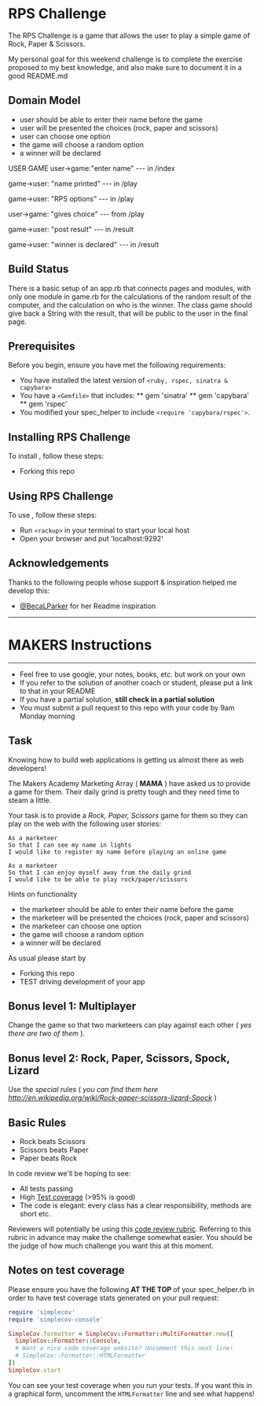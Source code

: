 # RPS Challenge

The RPS Challenge is a game that allows the user to play a simple game of Rock, Paper & Scissors.

My personal goal for this weekend challenge is to complete the exercise proposed to my best knowledge, and also make sure to document it in a good README.md

## Domain Model

- user should be able to enter their name before the game
- user will be presented the choices (rock, paper and scissors)
- user can choose one option
- the game will choose a random option
- a winner will be declared

USER                      GAME
user->game:"enter name" --- in /index

game->user: "name printed" --- in /play

game->user: "RPS options" --- in /play

user->game: "gives choice" --- from /play

game->user: "post result" --- in /result

game->user: "winner is declared"  --- in /result


## Build Status

There is a basic setup of an app.rb that connects pages and modules, with only one module in game.rb for the calculations of the random result of the computer, and the calculation on who is the winner.
The class game should give back a String with the result, that will be public to the user in the final page.


## Prerequisites

Before you begin, ensure you have met the following requirements:

- You have installed the latest version of `<ruby, rspec, sinatra & capybara>`
- You have a `<Gemfile>` that includes:
  ** gem 'sinatra'
  ** gem 'capybara'
  ** gem 'rspec'
- You modified your spec_helper to include `<require 'capybara/rspec'>`.

## Installing RPS Challenge

To install <RPS Challenge>, follow these steps:

- Forking this repo

## Using RPS Challenge

To use <rps-challenge>, follow these steps:

- Run `<rackup>` in your terminal to start your local host
- Open your browser and put 'localhost:9292'

## Acknowledgements

Thanks to the following people whose support & inspiration helped me develop this:

- [@BecaLParker](https://github.com/BecaLParker) for her Readme inspiration 

---

# MAKERS Instructions

---

- Feel free to use google, your notes, books, etc. but work on your own
- If you refer to the solution of another coach or student, please put a link to that in your README
- If you have a partial solution, **still check in a partial solution**
- You must submit a pull request to this repo with your code by 9am Monday morning

## Task

Knowing how to build web applications is getting us almost there as web developers!

The Makers Academy Marketing Array ( **MAMA** ) have asked us to provide a game for them. Their daily grind is pretty tough and they need time to steam a little.

Your task is to provide a _Rock, Paper, Scissors_ game for them so they can play on the web with the following user stories:

```
As a marketeer
So that I can see my name in lights
I would like to register my name before playing an online game

As a marketeer
So that I can enjoy myself away from the daily grind
I would like to be able to play rock/paper/scissors
```

Hints on functionality

- the marketeer should be able to enter their name before the game
- the marketeer will be presented the choices (rock, paper and scissors)
- the marketeer can choose one option
- the game will choose a random option
- a winner will be declared

As usual please start by

- Forking this repo
- TEST driving development of your app

## Bonus level 1: Multiplayer

Change the game so that two marketeers can play against each other ( _yes there are two of them_ ).

## Bonus level 2: Rock, Paper, Scissors, Spock, Lizard

Use the _special_ rules ( _you can find them here http://en.wikipedia.org/wiki/Rock-paper-scissors-lizard-Spock_ )

## Basic Rules

- Rock beats Scissors
- Scissors beats Paper
- Paper beats Rock

In code review we'll be hoping to see:

- All tests passing
- High [Test coverage](https://github.com/makersacademy/course/blob/master/pills/test_coverage.md) (>95% is good)
- The code is elegant: every class has a clear responsibility, methods are short etc.

Reviewers will potentially be using this [code review rubric](docs/review.md). Referring to this rubric in advance may make the challenge somewhat easier. You should be the judge of how much challenge you want this at this moment.

## Notes on test coverage

Please ensure you have the following **AT THE TOP** of your spec_helper.rb in order to have test coverage stats generated
on your pull request:

```ruby
require 'simplecov'
require 'simplecov-console'

SimpleCov.formatter = SimpleCov::Formatter::MultiFormatter.new([
  SimpleCov::Formatter::Console,
  # Want a nice code coverage website? Uncomment this next line!
  # SimpleCov::Formatter::HTMLFormatter
])
SimpleCov.start
```

You can see your test coverage when you run your tests. If you want this in a graphical form, uncomment the `HTMLFormatter` line and see what happens!
